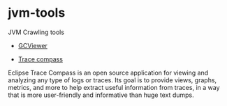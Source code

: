 jvm-tools
=========

JVM Crawling tools

* [GCViewer](https://github.com/chewiebug/GCViewer)

* [Trace compass](http://tracecompass.org/)

Eclipse Trace Compass is an open source application for viewing and analyzing any type of logs or traces. Its goal is to provide views, graphs, metrics, and more to help extract useful information from traces, in a way that is more user-friendly and informative than huge text dumps.
